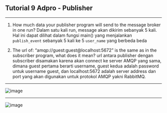 ## Tutorial 9 Adpro - Publisher
---
1. How much data your publisher program will send to the message broker in one
run?
Dalam satu kali run, message akan dikirim sebanyak 5 kali. Hal ini dapat dilihat dalam fungsi main() yang menjalankan `publish_event` sebanyak 5 kali ke 5 `user_name` yang berbeda beda

2. The url of: “amqp://guest:guest@localhost:5672” is the same as in the subscriber
program, what does it mean?
url antara publisher dengan subscriber disamakan karena akan connect ke server AMQP yang sama, dimana guest pertama berarti username, guest kedua adalah password untuk username guest, dan localhost:5672
adalah server address dan port yang akan digunakan untuk protokol AMQP yakni RabbitMQ.

---

![image](https://github.com/user-attachments/assets/3170f218-c8e9-4c2d-8aeb-607a9b64a157)

---

![image](https://github.com/user-attachments/assets/41e27046-bc15-4826-8a80-b302c718866e)
